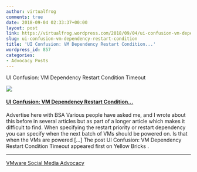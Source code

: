 ```yaml
---
author: virtualfrog
comments: true
date: 2018-09-04 02:33:37+00:00
layout: post
link: https://virtualfrog.wordpress.com/2018/09/04/ui-confusion-vm-dependency-restart-condition/
slug: ui-confusion-vm-dependency-restart-condition
title: 'UI Confusion: VM Dependency Restart Condition...'
wordpress_id: 857
categories:
- Advocacy Posts
---
```


UI Confusion: VM Dependency Restart Condition Timeout

[![](https://d3utlhu53nfcwz.cloudfront.net/171901/cdnImage/article/ef07305c-d084-4904-9860-65f3f894e9c3/?size=Box320)](http://bit.ly/2NJIyNZ)


#### [UI Confusion: VM Dependency Restart Condition...](http://bit.ly/2NJIyNZ)


Advertise here with BSA Various people have asked me, and I wrote about this before in several articles but as part of a longer article which makes it difficult to find. When specifying the restart priority or restart dependency you can specify when the next batch of VMs should be powered on. Is that when the VMs are powered […] The post UI Confusion: VM Dependency Restart Condition Timeout appeared first on Yellow Bricks .



* * *



[VMware Social Media Advocacy](http://advocacy.vmware.com)
